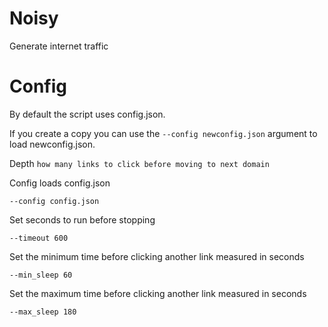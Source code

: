 # Noisy
Generate internet traffic


# Config

By default the script uses config.json.

If you create a copy you can use the `--config newconfig.json` argument to load newconfig.json. 

 Depth
 `how many links to click before moving to next domain`

 Config loads config.json

`--config config.json`

 Set seconds to run before stopping

`--timeout 600`

 Set the minimum time before clicking another link measured in seconds

`--min_sleep 60`

 Set the maximum time before clicking another link measured in seconds

`--max_sleep 180`
